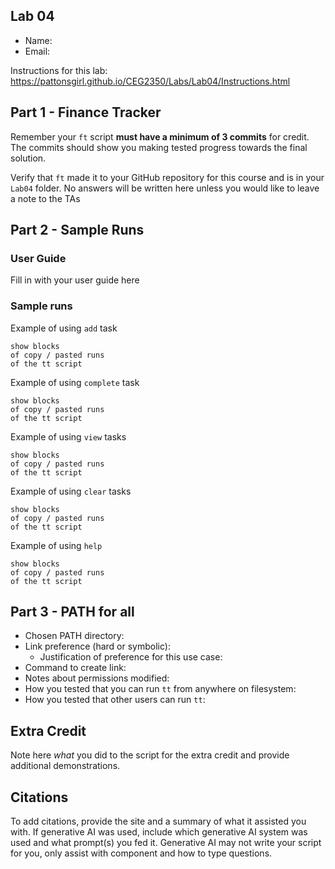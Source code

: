 ## Lab 04

- Name:
- Email:

Instructions for this lab: https://pattonsgirl.github.io/CEG2350/Labs/Lab04/Instructions.html

## Part 1 - Finance Tracker

Remember your `ft` script **must have a minimum of 3 commits** for credit.  The commits should show you making tested progress towards the final solution.

Verify that `ft` made it to your GitHub repository for this course and is in your `Lab04` folder.  No answers will be written here unless you would like to leave a note to the TAs

## Part 2 - Sample Runs

### User Guide

Fill in with your user guide here

### Sample runs

Example of using `add` task
```
show blocks
of copy / pasted runs
of the tt script
```

Example of using `complete` task
```
show blocks
of copy / pasted runs
of the tt script
```

Example of using `view` tasks
```
show blocks
of copy / pasted runs
of the tt script
```

Example of using `clear` tasks
```
show blocks
of copy / pasted runs
of the tt script
```

Example of using `help`
```
show blocks
of copy / pasted runs
of the tt script
```

## Part 3 - PATH for all

- Chosen PATH directory:  
- Link preference (hard or symbolic):
   - Justification of preference for this use case:
- Command to create link:
- Notes about permissions modified: 
- How you tested that you can run `tt` from anywhere on filesystem:
- How you tested that other users can run `tt`:

## Extra Credit

Note here *what* you did to the script for the extra credit and provide additional demonstrations.

## Citations

To add citations, provide the site and a summary of what it assisted you with.  If generative AI was used, include which generative AI system was used and what prompt(s) you fed it.  Generative AI may not write your script for you, only assist with component and how to type questions.
